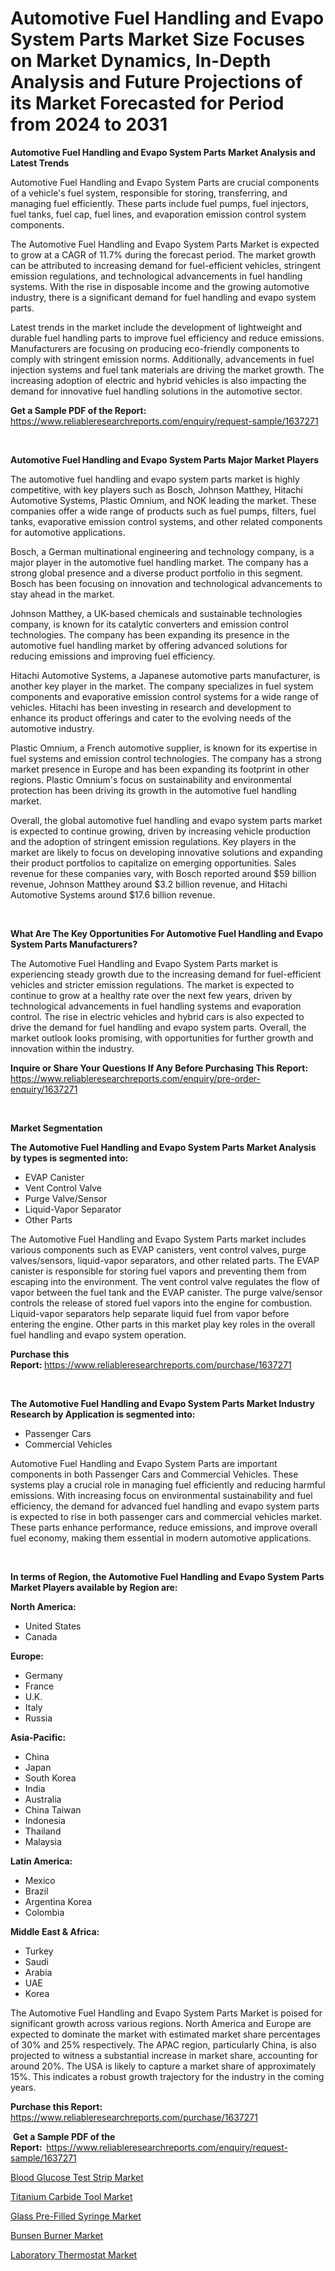 <p><h1>Automotive Fuel Handling and Evapo System Parts Market Size Focuses on Market Dynamics, In-Depth Analysis and Future Projections of its Market Forecasted for Period from 2024 to 2031</h1></p><p><strong>Automotive Fuel Handling and Evapo System Parts Market Analysis and Latest Trends</strong></p>
<p><p>Automotive Fuel Handling and Evapo System Parts are crucial components of a vehicle's fuel system, responsible for storing, transferring, and managing fuel efficiently. These parts include fuel pumps, fuel injectors, fuel tanks, fuel cap, fuel lines, and evaporation emission control system components.</p><p>The Automotive Fuel Handling and Evapo System Parts Market is expected to grow at a CAGR of 11.7% during the forecast period. The market growth can be attributed to increasing demand for fuel-efficient vehicles, stringent emission regulations, and technological advancements in fuel handling systems. With the rise in disposable income and the growing automotive industry, there is a significant demand for fuel handling and evapo system parts.</p><p>Latest trends in the market include the development of lightweight and durable fuel handling parts to improve fuel efficiency and reduce emissions. Manufacturers are focusing on producing eco-friendly components to comply with stringent emission norms. Additionally, advancements in fuel injection systems and fuel tank materials are driving the market growth. The increasing adoption of electric and hybrid vehicles is also impacting the demand for innovative fuel handling solutions in the automotive sector.</p></p>
<p><strong>Get a Sample PDF of the Report:&nbsp;</strong> <a href="https://www.reliableresearchreports.com/enquiry/request-sample/1637271">https://www.reliableresearchreports.com/enquiry/request-sample/1637271</a></p>
<p>&nbsp;</p>
<p><strong>Automotive Fuel Handling and Evapo System Parts Major Market Players</strong></p>
<p><p>The automotive fuel handling and evapo system parts market is highly competitive, with key players such as Bosch, Johnson Matthey, Hitachi Automotive Systems, Plastic Omnium, and NOK leading the market. These companies offer a wide range of products such as fuel pumps, filters, fuel tanks, evaporative emission control systems, and other related components for automotive applications.</p><p>Bosch, a German multinational engineering and technology company, is a major player in the automotive fuel handling market. The company has a strong global presence and a diverse product portfolio in this segment. Bosch has been focusing on innovation and technological advancements to stay ahead in the market.</p><p>Johnson Matthey, a UK-based chemicals and sustainable technologies company, is known for its catalytic converters and emission control technologies. The company has been expanding its presence in the automotive fuel handling market by offering advanced solutions for reducing emissions and improving fuel efficiency.</p><p>Hitachi Automotive Systems, a Japanese automotive parts manufacturer, is another key player in the market. The company specializes in fuel system components and evaporative emission control systems for a wide range of vehicles. Hitachi has been investing in research and development to enhance its product offerings and cater to the evolving needs of the automotive industry.</p><p>Plastic Omnium, a French automotive supplier, is known for its expertise in fuel systems and emission control technologies. The company has a strong market presence in Europe and has been expanding its footprint in other regions. Plastic Omnium's focus on sustainability and environmental protection has been driving its growth in the automotive fuel handling market.</p><p>Overall, the global automotive fuel handling and evapo system parts market is expected to continue growing, driven by increasing vehicle production and the adoption of stringent emission regulations. Key players in the market are likely to focus on developing innovative solutions and expanding their product portfolios to capitalize on emerging opportunities. Sales revenue for these companies vary, with Bosch reported around $59 billion revenue, Johnson Matthey around $3.2 billion revenue, and Hitachi Automotive Systems around $17.6 billion revenue.</p></p>
<p>&nbsp;</p>
<p><strong>What Are The Key Opportunities For Automotive Fuel Handling and Evapo System Parts Manufacturers?</strong></p>
<p><p>The Automotive Fuel Handling and Evapo System Parts market is experiencing steady growth due to the increasing demand for fuel-efficient vehicles and stricter emission regulations. The market is expected to continue to grow at a healthy rate over the next few years, driven by technological advancements in fuel handling systems and evaporation control. The rise in electric vehicles and hybrid cars is also expected to drive the demand for fuel handling and evapo system parts. Overall, the market outlook looks promising, with opportunities for further growth and innovation within the industry.</p></p>
<p><strong>Inquire or Share Your Questions If Any Before Purchasing This Report:</strong> <a href="https://www.reliableresearchreports.com/enquiry/pre-order-enquiry/1637271">https://www.reliableresearchreports.com/enquiry/pre-order-enquiry/1637271</a></p>
<p>&nbsp;</p>
<p><strong>Market Segmentation</strong></p>
<p><strong>The Automotive Fuel Handling and Evapo System Parts Market Analysis by types is segmented into:</strong></p>
<p><ul><li>EVAP Canister</li><li>Vent Control Valve</li><li>Purge Valve/Sensor</li><li>Liquid-Vapor Separator</li><li>Other Parts</li></ul></p>
<p><p>The Automotive Fuel Handling and Evapo System Parts market includes various components such as EVAP canisters, vent control valves, purge valves/sensors, liquid-vapor separators, and other related parts. The EVAP canister is responsible for storing fuel vapors and preventing them from escaping into the environment. The vent control valve regulates the flow of vapor between the fuel tank and the EVAP canister. The purge valve/sensor controls the release of stored fuel vapors into the engine for combustion. Liquid-vapor separators help separate liquid fuel from vapor before entering the engine. Other parts in this market play key roles in the overall fuel handling and evapo system operation.</p></p>
<p><strong>Purchase this Report:&nbsp;</strong><a href="https://www.reliableresearchreports.com/purchase/1637271">https://www.reliableresearchreports.com/purchase/1637271</a></p>
<p>&nbsp;</p>
<p><strong>The Automotive Fuel Handling and Evapo System Parts Market Industry Research by Application is segmented into:</strong></p>
<p><ul><li>Passenger Cars</li><li>Commercial Vehicles</li></ul></p>
<p><p>Automotive Fuel Handling and Evapo System Parts are important components in both Passenger Cars and Commercial Vehicles. These systems play a crucial role in managing fuel efficiently and reducing harmful emissions. With increasing focus on environmental sustainability and fuel efficiency, the demand for advanced fuel handling and evapo system parts is expected to rise in both passenger cars and commercial vehicles market. These parts enhance performance, reduce emissions, and improve overall fuel economy, making them essential in modern automotive applications.</p></p>
<p>&nbsp;</p>
<p><strong>In terms of Region, the Automotive Fuel Handling and Evapo System Parts Market Players available by Region are:</strong></p>
<p>
    <p> <strong> North America: </strong>
        <ul>
            <li>United States</li>
            <li>Canada</li>
        </ul>
        </p> 
    <p> <strong> Europe: </strong>
        <ul>
            <li>Germany</li>
            <li>France</li>
            <li>U.K.</li>
            <li>Italy</li>
            <li>Russia</li>
        </ul>
        </p> 
    <p> <strong> Asia-Pacific: </strong>
        <ul>
            <li>China</li>
            <li>Japan</li>
            <li>South Korea</li>
            <li>India</li>
            <li>Australia</li>
            <li>China Taiwan</li>
            <li>Indonesia</li>
            <li>Thailand</li>
            <li>Malaysia</li>
        </ul>
        </p> 
    <p> <strong> Latin America: </strong>
        <ul>
            <li>Mexico</li>
            <li>Brazil</li>
            <li>Argentina Korea</li>
            <li>Colombia</li>
        </ul>
        </p> 
    <p> <strong> Middle East & Africa: </strong>
        <ul>
            <li>Turkey</li>
            <li>Saudi</li>
            <li>Arabia</li>
            <li>UAE</li>
            <li>Korea</li>
        </ul>
    </p>
    </p>
<p><p>The Automotive Fuel Handling and Evapo System Parts Market is poised for significant growth across various regions. North America and Europe are expected to dominate the market with estimated market share percentages of 30% and 25% respectively. The APAC region, particularly China, is also projected to witness a substantial increase in market share, accounting for around 20%. The USA is likely to capture a market share of approximately 15%. This indicates a robust growth trajectory for the industry in the coming years.</p></p>
<p><strong>Purchase this Report: </strong><a href="https://www.reliableresearchreports.com/purchase/1637271">https://www.reliableresearchreports.com/purchase/1637271</a></p>
<p>&nbsp;<strong>Get a Sample PDF of the Report:&nbsp;&nbsp;</strong><a href="https://www.reliableresearchreports.com/enquiry/request-sample/1637271">https://www.reliableresearchreports.com/enquiry/request-sample/1637271</a></p>
<p><strong></strong></p>
<p><p><a href="https://medium.com/@emmyrolfson8689/blood-glucose-test-strip-market-trends-forecast-and-competitive-analysis-to-2031-ec316e392825">Blood Glucose Test Strip Market</a></p><p><a href="https://github.com/Sarissaschmalingtr6fz2739/Market-Research-Report-List-1/blob/main/titanium-carbide-tool-market.md">Titanium Carbide Tool Market</a></p><p><a href="https://github.com/WillieWoodard/Market-Research-Report-List-3/blob/main/glass-pre-filled-syringe-market.md">Glass Pre-Filled Syringe Market</a></p><p><a href="https://medium.com/@shirleysullivan73/bunsen-burner-market-furnishes-information-on-market-share-market-trends-and-market-growth-a5ff66a1e21a">Bunsen Burner Market</a></p><p><a href="https://medium.com/@shirleysullivan73/laboratory-thermostat-market-exploring-market-share-market-trends-and-future-growth-b92fc91caeed">Laboratory Thermostat Market</a></p></p>